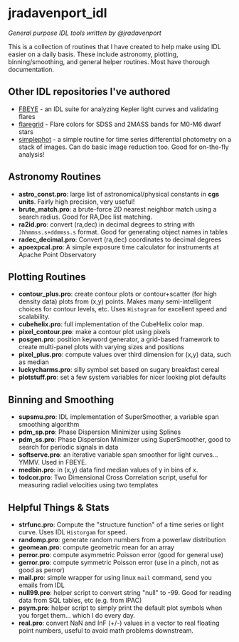 # jradavenport_idl
*General purpose IDL tools written by @jradavenport*

This is a collection of routines that I have created to help make using IDL easier on a daily basis. These include astronomy, plotting, binning/smoothing, and general helper routines. Most have thorough documentation.  


## Other IDL repositories I've authored
- [FBEYE](https://github.com/jradavenport/FBEYE) - an IDL suite for analyzing Kepler light curves and validating flares
- [flaregrid](https://github.com/jradavenport/flare-grid) - Flare colors for SDSS and 2MASS bands for M0-M6 dwarf stars
- [simplephot](https://github.com/jradavenport/simplephot) - a simple routine for time series differential photometry on a stack of images. Can do basic image reduction too. Good for on-the-fly analysis!

## Astronomy Routines
- **astro_const.pro**:  large list of astronomical/physical constants in **cgs units**. Fairly high precision, very useful!
- **brute_match.pro**:  a brute-force 2D nearest neighbor match using a search radius. Good for RA,Dec list matching.
- **ra2id.pro**: convert (ra,dec) in decimal degrees to string with `Jhhmmss.s+ddmmss.s` format. Good for generating object names in tables
- **radec_decimal.pro**: Convert (ra,dec) coordinates to decimal degrees
- **apoexpcal.pro**: A simple exposure time calculator for instruments at Apache Point Observatory

## Plotting Routines
- **contour_plus.pro**:  create contour plots or contour+scatter (for high density data) plots from (x,y) points. Makes many semi-intelligent choices for contour levels, etc. Uses `Histogram` for excellent speed and scalability.
- **cubehelix.pro**:  full implementation of the CubeHelix color map.
- **pixel_contour.pro**:  make a contour plot using pixels
- **posgen.pro**:  position keyword generator, a grid-based framework to create multi-panel plots with varying sizes and positions
- **pixel_plus.pro**:  compute values over third dimension for (x,y) data, such as median
- **luckycharms.pro**:  silly symbol set based on sugary breakfast cereal
- **plotstuff.pro**: set a few system variables for nicer looking plot defaults

## Binning and Smoothing
- **supsmu.pro**:  IDL implementation of SuperSmoother, a variable span smoothing algorithm
- **pdm_sp.pro**:  Phase Dispersion Minimizer using Splines
- **pdm_ss.pro**:  Phase Dispersion Minimizer using SuperSmoother, good to search for periodic signals in data
- **softserve.pro**:  an iterative variable span smoother for light curves... YMMV. Used in FBEYE.
- **medbin.pro**:  in (x,y) data find median values of y in bins of x.
- **todcor.pro**:  Two Dimensional Cross Correlation script, useful for measuring radial velocities using two templates

## Helpful Things & Stats
- **strfunc.pro**:  Compute the "structure function" of a time series or light curve. Uses IDL `Historgam` for speed.
- **randomp.pro**:  generate random numbers from a powerlaw distribution
- **geomean.pro**:  compute geometric mean for an array
- **perror.pro**:  compute asymmetric Poisson error (good for general use)
- **gerror.pro**:  compute symmetric Poisson error (use in a pinch, not as good as perror)
- **mail.pro**:  simple wrapper for using linux `mail` command, send you emails from IDL
- **null99.pro**:  helper script to convert string "null" to -99. Good for reading data from SQL tables, etc (e.g. from IPAC)
- **psym.pro**:  helper script to simply print the default plot symbols when you forget them... which I do every day.
- **real.pro**:  convert NaN and InF (+/-) values in a vector to real floating point numbers, useful to avoid math problems downstream.
